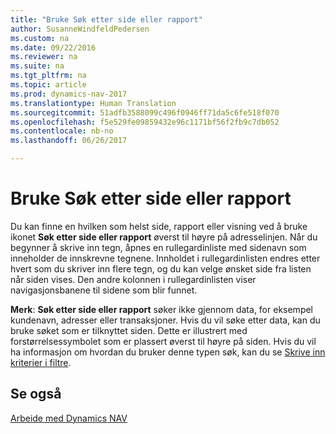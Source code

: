```yaml
---
title: "Bruke Søk etter side eller rapport"
author: SusanneWindfeldPedersen
ms.custom: na
ms.date: 09/22/2016
ms.reviewer: na
ms.suite: na
ms.tgt_pltfrm: na
ms.topic: article
ms.prod: dynamics-nav-2017
ms.translationtype: Human Translation
ms.sourcegitcommit: 51adfb3588099c496f0946ff71da5c6fe518f070
ms.openlocfilehash: f5e529fe09859432e96c1171bf56f2fb9c7db052
ms.contentlocale: nb-no
ms.lasthandoff: 06/26/2017

---
```


# <a name="using-search-for-page-or-report"></a>Bruke Søk etter side eller rapport
Du kan finne en hvilken som helst side, rapport eller visning ved å bruke ikonet **Søk etter side eller rapport** øverst til høyre på adresselinjen.
Når du begynner å skrive inn tegn, åpnes en rullegardinliste med sidenavn som inneholder de innskrevne tegnene. Innholdet i rullegardinlisten endres etter hvert som du skriver inn flere tegn, og du kan velge ønsket side fra listen når siden vises. Den andre kolonnen i rullegardinlisten viser navigasjonsbanene til sidene som blir funnet.

**Merk**: **Søk etter side eller rapport** søker ikke gjennom data, for eksempel kundenavn, adresser eller transaksjoner. Hvis du vil søke etter data, kan du bruke søket som er tilknyttet siden. Dette er illustrert med forstørrelsessymbolet som er plassert øverst til høyre på siden. Hvis du vil ha informasjon om hvordan du bruker denne typen søk, kan du se [Skrive inn kriterier i filtre](ui-enter-criteria-filters.md).

## <a name="see-also"></a>Se også
[Arbeide med Dynamics NAV](ui-work-product.md)

